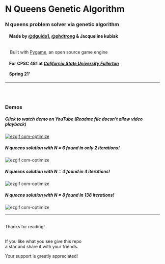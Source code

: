 # N Queens Genetic Algorithm


### N queens problem solver via genetic algorithm
  
#### &nbsp;&nbsp;&nbsp;&nbsp;Made by [@dguido1](https://github.com/dguido1), [@phdtrong](https://github.com/phdtrong) & Jacqueline kubiak
<br/>&nbsp;&nbsp;&nbsp;&nbsp;Built with [Pygame](https://www.pygame.org/news), an open source game engine
#### &nbsp;&nbsp;&nbsp;&nbsp;For CPSC 481 at [***California State University Fullerton***](http://www.fullerton.edu/)<br><br>&nbsp;&nbsp;&nbsp;&nbsp;Spring 21'

***
<br/><br/>

### Demos
##### Click to watch demo on YouTube (Readme file doesn't allow video playback)
[![ezgif com-optimize](https://github.com/dguido1/n-queens-gen-algo/blob/main/n-queens-gen-algo/demo/yt_ss.png)](https://youtu.be/tw97i1rLPtM)

##### N queens solution with N = 6 found in only 2 iterations!
![ezgif com-optimize](https://github.com/dguido1/n-queens-gen-algo/blob/main/n-queens-gen-algo/demo/n-queen-demo02.gif)

##### N queens solution with N = 4 found in 4 iterations!
![ezgif com-optimize](https://github.com/dguido1/n-queens-gen-algo/blob/main/n-queens-gen-algo/demo/n-queen-demo00.png)

##### N queens solution with N = 8 found in 138 iterations!
![ezgif com-optimize](https://github.com/dguido1/n-queens-gen-algo/blob/main/n-queens-gen-algo/demo/n-queen-demo01.png)
<br>

***

<br/>
Thanks for reading!<br/><br/>
 
If you like what you see give this repo  
a star and share it with your friends.

Your support is greatly appreciated!<br/><br/>

<br/><br/>

